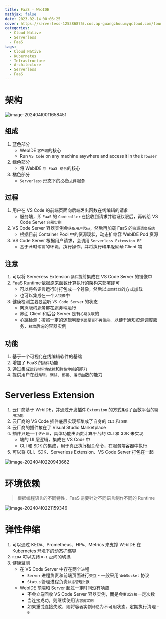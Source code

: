 ```yaml
---
title: FaaS - WebIDE
mathjax: false
date: 2023-02-14 00:06:25
cover: https://serverless-1253868755.cos.ap-guangzhou.myqcloud.com/foundation/webide.jpeg
categories:
  - Cloud Native
  - Serverless
  - FaaS
tags:
  - Cloud Native
  - Kubernetes
  - Infrastructure
  - Architecture
  - Serverless
  - FaaS
---
```


# 架构

![image-20240410011658451](https://serverless-1253868755.cos.ap-guangzhou.myqcloud.com/foundation/image-20240410011658451.png)

<!-- more -->

## 组成

1. 蓝色部分
   - WebIDE `客户端`的核心
   - Run `VS Code` on any machine anywhere and access it in the `browser`
2. 绿色部分
   - 将 WebIDE `与 FaaS 结合`的核心
3. 橘色部分
   - `Serverless` 形态下的必备`支撑`服务

## 过程

1. 用户在 VS Code 的前端页面向后端发出函数在线编辑的请求
   - 服务端，即 `FaaS` 的 `Controller` 在接收到请求并验证权限后，再转给 VS Code Server `容器实例`
2. VS Code Server 容器实例会`获取用户代码`，然后再加载 FaaS 的`资源调度系统`
   - 根据目前 Container Pool 中的资源现状，动态扩缩容 WebIDE Pod 资源
3. VS Code Server 根据用户请求，会调用 `Serverless Extension BE`
   - 基于此时语言的环境，执行操作，并将执行结果返回给 Client 端

## 注意

1. 可以将 Serverless Extension `插件`提前集成在 VS Code Server 的镜像中
2. FaaS Runtime 依据原来函数计算执行的架构来部署即可
   - 可以将各语言运行时打包成一个镜像，然后以`动态挂载`的方式加载
   - 也可以集成在一个`大镜像`中
3. 健康检测主要是监听 `VS Code Server` 的状态
   - 网页版的服务都在服务端运行
   - 界面 Client 和后台 Server 是有`心跳关联`的
   - 心跳检测：按照一定的逻辑判断`页面是否不再使用`，以便于通知资源调度服务，`释放`后端的容器实例

## 功能

1. 基于一个可视化在线编辑软件的基础
2. 增加了 FaaS 的`插件`功能
3. 通过集成`运行时环境依赖`和`弹性伸缩`的能力
4. 提供用户在线`编辑`、`调试`、`部署`、`运行`函数的能力

# Serverless Extension

1. 云厂商基于 WebIDE，并通过开发插件 `Extension` 的方式`集成`了函数平台的`常用功能`
2. 云厂商的 VS Code 插件底层实现都集成了自身的 `CLI` 和 `SDK`
3. 云厂商的插件放在了 Visual Studio Marketplace
4. 插件只是一个`客户端`，具体功能由函数计算平台的 CLI 和 SDK 来实现
   - 端的 UI 层逻辑，集成在 VS Code 中
   - CLI 和 SDK 的集成，用于真正执行相关命令，在服务端容器中执行
5. 可以将 CLI、SDK、Serverless Extension、VS Code Server 打包在一起

![image-20240410220943662](https://serverless-1253868755.cos.ap-guangzhou.myqcloud.com/foundation/image-20240410220943662.png)

# 环境依赖

> 根据编程语言的不同特性，FaaS 需要针对不同语言制作不同的 Runtime

![image-20240410221159346](https://serverless-1253868755.cos.ap-guangzhou.myqcloud.com/foundation/image-20240410221159346.png)

# 弹性伸缩

1. 可以通过 KEDA、Prometheus、HPA、Metrics 来支撑 WebIDE 在 Kubernetes 环境下的动态扩缩容
2. `KEDA` 可以支持 `0-1` 之间的切换
3. 健康监测
   - 在 VS Code Server 中存在两个进程
     - `Server` 进程负责和前端页面进行`交互` - 一般采用 `WebSocket` 协议
     - `Status` 管理进程负责`状态管理上报`
   - WebIDE 前端和 Server 超过一定时间没有响应
     - 不会立马回收 VS Code Server 容器实例，而是会`重试连接`一定次数
     - 当连接成功，则继续使用该`容器实例`
     - 如果重试连接失败，则将容器实例`标记`为不可用状态，定期执行清理 - `0`
